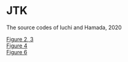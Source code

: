 # JTK
The source codes of Iuchi and Hamada, 2020

[Figure 2, 3](/Figures2and3.R)  
[Figure 4](/Figure4/)  
[Figure 6](/Figure6.R)  

